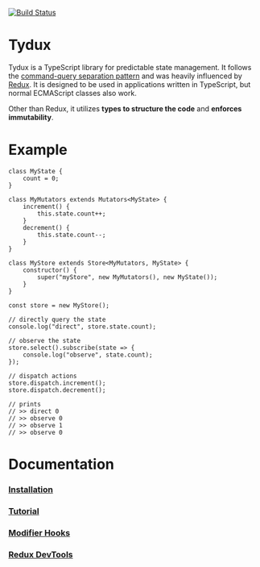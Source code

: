 [![Build Status](https://travis-ci.org/Tydux/Tydux.svg?branch=master)](https://travis-ci.org/Tydux/Tydux)

# Tydux

Tydux is a TypeScript library for predictable state management. It follows the [command-query separation pattern](https://en.wikipedia.org/wiki/Command%E2%80%93query_separation) and was heavily influenced by [Redux](https://github.com/reactjs/redux). It is designed to be used in applications written in TypeScript, but normal ECMAScript classes also work.

Other than Redux, it utilizes **types to structure the code** and **enforces immutability**.

# Example

    class MyState {
        count = 0;
    }

    class MyMutators extends Mutators<MyState> {
        increment() {
            this.state.count++;
        }
        decrement() {
            this.state.count--;
        }
    }

    class MyStore extends Store<MyMutators, MyState> {
        constructor() {
            super("myStore", new MyMutators(), new MyState());
        }
    }

    const store = new MyStore();

    // directly query the state
    console.log("direct", store.state.count);

    // observe the state
    store.select().subscribe(state => {
        console.log("observe", state.count);
    });

    // dispatch actions
    store.dispatch.increment();
    store.dispatch.decrement();
    
    // prints
    // >> direct 0
    // >> observe 0
    // >> observe 1
    // >> observe 0

# Documentation

### [Installation](https://github.com/Tydux/Tydux/tree/master/doc/installation.md)
### [Tutorial](https://github.com/Tydux/Tydux/tree/master/doc/tutorial.md)
### [Modifier Hooks](https://github.com/Tydux/Tydux/tree/master/doc/modifier-hooks.md)
### [Redux DevTools](https://github.com/Tydux/Tydux/tree/master/doc/redux-devtools.md)

